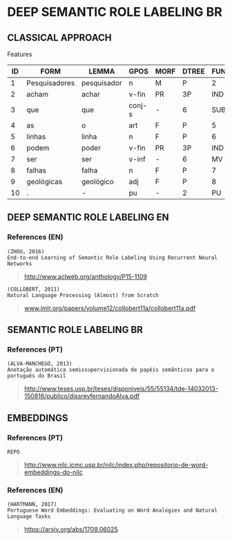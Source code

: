# DEEP SEMANTIC ROLE LABELING BR
## CLASSICAL APPROACH

Features

| ID | FORM          | LEMMA       | GPOS   | MORF      | DTREE | FUNC | CTREE     | PRED  | ARG   |
|----|---------------|-------------|--------|-----------|-------|------|-----------|-------|-------|
| 1  | Pesquisadores | pesquisador | n      | M|P       | 2     | SUBJ | (FCL(NP*) | -     | (A0*) |
| 2  | acham         | achar       | v-fin  | PR|3P|IND | 0     | STA  | (VP*)     | achar | (V*)  |
| 3  | que           | que         | conj-s | -         | 6     | SUB  | (FCL*     | -     | (A1*  |
| 4  | as            | o           | art    | F|P       | 5     | >N   | (NP*      | -     | *     |
| 5  | linhas        | linha       | n      | F|P       | 6     | SUBJ | *)        | -     | *     |
| 6  | podem         | poder       | v-fin  | PR|3P|IND | 2     | ACC  | (VP*      | -     | *     |
| 7  | ser           | ser         | v-inf  | -         | 6     | MV   | *)        | -     | *     |
| 8  | falhas        | falha       | n      | F|P       | 7     | SC   | (NP*      | -     | *     |
| 9  | geológicas    | geológico   | adj    | F|P       | 8     | N<   | (ADJP*))) | -     | *)    |
| 10 | .             | -           | pu     | -         | 2     | PU   | *)        | -     | *     |

## DEEP SEMANTIC ROLE LABELING EN
### References (EN)
	
	(ZHOU, 2016)
	End-to-end Learning of Semantic Role Labeling Using Recurrent Neural Networks
>http://www.aclweb.org/anthology/P15-1109

	(COLLOBERT, 2011)
	Natural Language Processing (Almost) from Scratch
>www.jmlr.org/papers/volume12/collobert11a/collobert11a.pdf

## SEMANTIC ROLE LABELING BR
###	References (PT)
	(ALVA-MANCHEGO, 2013)
	Anotação automática semissupervisionada de papéis semânticos para o português do Brasil
>http://www.teses.usp.br/teses/disponiveis/55/55134/tde-14032013-150816/publico/dissrevfernandoAlva.pdf

## EMBEDDINGS
### References (PT)
	REPO
> http://www.nilc.icmc.usp.br/nilc/index.php/repositorio-de-word-embeddings-do-nilc

### References (EN)
	(HARTMANN, 2017) 
	Portuguese Word Embeddings: Evaluating on Word Analogies and Natural Language Tasks
>https://arxiv.org/abs/1708.06025



